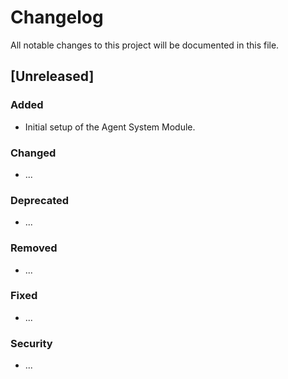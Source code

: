 # Changelog

All notable changes to this project will be documented in this file.

## [Unreleased]

### Added

- Initial setup of the Agent System Module.

### Changed

- ...

### Deprecated

- ...

### Removed

- ...

### Fixed

- ...

### Security

- ...
